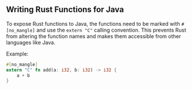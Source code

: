## Writing Rust Functions for Java

To expose Rust functions to Java, the functions need to be marked with `#[no_mangle]` and use the `extern "C"` calling convention. This prevents Rust from altering the function names and makes them accessible from other languages like Java.

Example:

```rust
#[no_mangle]
extern "C" fn add(a: i32, b: i32) -> i32 {
    a + b
}
